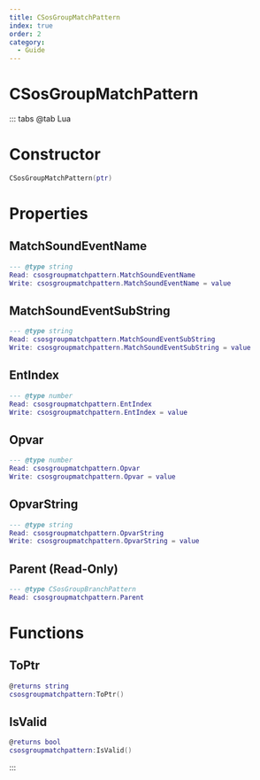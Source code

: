```yaml
---
title: CSosGroupMatchPattern
index: true
order: 2
category:
  - Guide
---
```


# CSosGroupMatchPattern

::: tabs
@tab Lua
# Constructor
```lua
CSosGroupMatchPattern(ptr)
```
# Properties
## MatchSoundEventName 
```lua
--- @type string
Read: csosgroupmatchpattern.MatchSoundEventName
Write: csosgroupmatchpattern.MatchSoundEventName = value
```
## MatchSoundEventSubString 
```lua
--- @type string
Read: csosgroupmatchpattern.MatchSoundEventSubString
Write: csosgroupmatchpattern.MatchSoundEventSubString = value
```
## EntIndex 
```lua
--- @type number
Read: csosgroupmatchpattern.EntIndex
Write: csosgroupmatchpattern.EntIndex = value
```
## Opvar 
```lua
--- @type number
Read: csosgroupmatchpattern.Opvar
Write: csosgroupmatchpattern.Opvar = value
```
## OpvarString 
```lua
--- @type string
Read: csosgroupmatchpattern.OpvarString
Write: csosgroupmatchpattern.OpvarString = value
```
## Parent (Read-Only)
```lua
--- @type CSosGroupBranchPattern
Read: csosgroupmatchpattern.Parent
```
# Functions
## ToPtr
```lua
@returns string
csosgroupmatchpattern:ToPtr()
```
## IsValid
```lua
@returns bool
csosgroupmatchpattern:IsValid()
```

:::